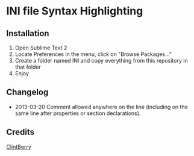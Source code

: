 INI file Syntax Highlighting
============================

Installation
------------

1. Open Sublime Text 2
2. Locate Preferences in the menu, click on "Browse Packages..."
3. Create a folder named INI and copy everything from this repository in that folder
4. Enjoy

Changelog
-------
- 2013-03-20 Comment allowed anywhere on the line (including on the same line after properties or section declarations).

Credits
-------

[ClintBerry](https://github.com/clintberry)
